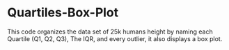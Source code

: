 # Quartiles-Box-Plot

This code organizes the data set of 25k humans height by naming each Quartile (Q1, Q2, Q3), The IQR, and every outlier, it also displays a box plot.
